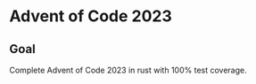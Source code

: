 # Advent of Code 2023

## Goal

Complete Advent of Code 2023 in rust with 100% test coverage.

<!--- advent_readme_stars table --->